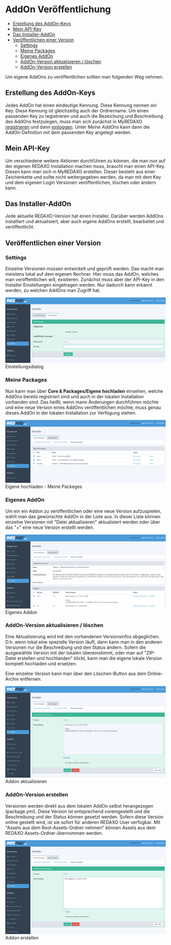 # AddOn Veröffentlichung

- [Erstellung des AddOn-Keys](#anker-addon-key)
- [Mein API-Key](#anker-api-key)
- [Das Installer-AddOn](#anker-installer)
- [Veröffentlichen einer Version](#anker-addon-version)
  - [Settings](#anker-addon-version-settings)
  - [Meine Packages](#anker-addon-version-meinepackages)
  - [Eigenes AddOn](#anker-addon-version-eigenesaddon)
  - [AddOn-Version aktualisieren / löschen](#anker-addon-version-aktualisieren)
  - [AddOn-Version erstellen](#anker-addon-version-erstellen)


Um eigene AddOns zu veröffentlichen sollten man folgenden Weg nehmen.

<a name="anker-addon-key"></a>
## Erstellung des AddOn-Keys

Jedes AddOn hat einen eindeutige Kennung. Diese Kennung nennen wir Key. Diese Kennung ist gleichzeitig auch der Ordnername. Um einen passenden Key zu registrieren und auch die Bezeichung und Beschreibung des AddOns festzulegen, muss man sich zunächst in MyREDAXO [registrieren](/registrierung/) und dann [einloggen](/myredaxo/login/). Unter *Meine AddOns* kann dann die AddOn-Definition mit dem passenden Key angelegt werden. 

<a name="anker-api-key"></a>
## Mein API-Key

Um verschiedene weitere Aktionen durchführen zu können, die man nun auf der eigenen REDAXO Installation machen muss, braucht man einen API-Key. Diesen kann man sich in MyREDAXO erstellen. Dieser besteht aus einer Zeichenkette und sollte nicht weitergegeben werden, da man mit dem Key und dem eigenen Login Versionen veröffentlichen, löschen oder ändern kann.

<a name="anker-installer"></a>
## Das Installer-AddOn

Jede aktuelle REDAXO-Version hat einen Installer. Darüber werden AddOns installiert und aktualisiert, aber auch eigene AddOns  erstellt, bearbeitet und veröffentlicht.

<a name="anker-addon-version"></a>
## Veröffentlichen einer Version

<a name="anker-addon-version-settings"></a>
### Settings

Einzelne Versionen müssen entwickelt und geprüft werden. Das macht man meistens lokal auf dem eigenen Rechner. Hier muss das AddOn, welches man veröffentlichen will, existieren. Zunächst muss aber der API-Key in den Installer Einstellungen eingetragen werden. Nur dadurch kann erkannt werden, zu welchen AddOns man Zugriff hat. 

![Settings](/assets/v5.3.0-installer-settings.png)
Einstellungsdialog

<a name="anker-addon-version-meinepackages"></a>
### Meine Packages

Nun kann man über **Core & Packages/Eigene hochladen** einsehen, welche AddOns bereits registriert sind und auch in der lokalen Installation vorhanden sind. 
Das heißt, wenn mann Änderungen durchführen möchte und eine neue Version eines AddOns veröffentlichen möchte, muss genau dieses AddOn in der lokalen Installation zur Verfügung stehen. 

![Meine Packages](/assets/v5.3.0-installer-meinepackages.png)
Eigene hochladen - Meine Packeges

<a name="anker-addon-version-eigenesaddon"></a>
### Eigenes AddOn
Um ein ein Addon zu veröffentlichen oder eine neue Version aufzuspielen, wählt man das gewünschte AddOn in der Liste aus. 
In dieser Liste können einzelne Versionen mit "Datei aktualisieren" aktualisiert werden oder über das "+" eine neue Version erstellt werden. 


![Eigenes Addon](/assets/v5.3.0-installer-eigenesaddon.png)
Eigenes Addon

<a name="anker-addon-version-aktualisieren"></a>
### AddOn-Version aktualisieren / löschen

Eine Aktualisierung wird mit den vorhandenen Versionsinfos abgeglichen. D.h. wenn lokal eine spezielle Version läuft, dann kann man in den anderen Versionen nur die Beschreibung und den Status ändern. Sofern die ausgewählte Version mit der lokalen übereinstimmt, oder man auf "ZIP-Datei erstellen und hochlanden" klickt, kann man die eigene lokale Version komplett hochladen und ersetzen.

Eine einzelne Version kann man über den Löschen-Button aus dem Online-Archiv entfernen.

![Addon aktualisieren](/assets/v5.3.0-installer-addon-aktualisieren.png)
Addon aktualisieren

<a name="anker-addon-version-erstellen"></a>
### AddOn-Version erstellen

Versionen werden direkt aus dem lokalen AddOn selbst herangezogen (package.yml). Diese Version ist entsprechend voreingestellt und die Beschreibung und der Status können gesetzt werden. Sofern diese Version online gestellt wird, ist sie sofort für anderen REDAXO User verfügbar. Mit "Assets aus dem Root-Assets-Ordner nehmen" können Assets aus dem REDAXO Assets-Ordner übernommen werden.

![AddOn erstellen](/assets/v5.3.0-installer-addon-version-erstellen.png)
Addon erstellen
